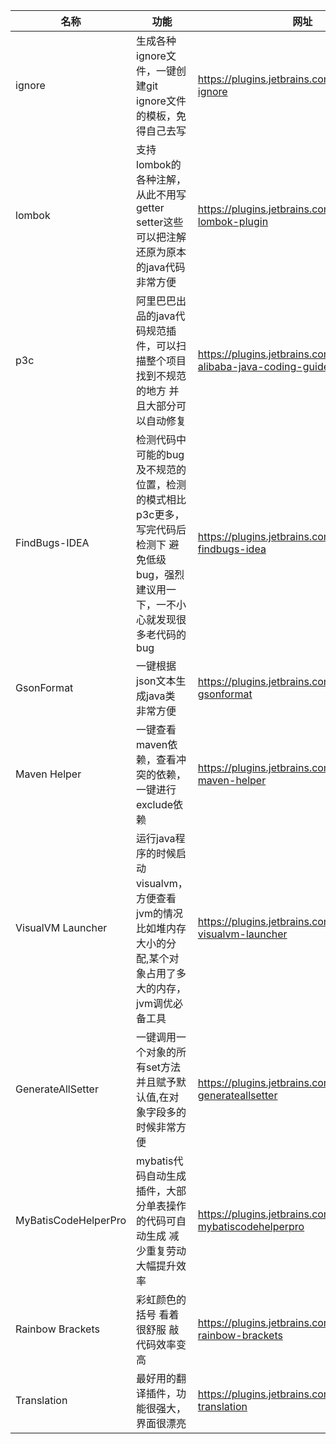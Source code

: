 
名称| 功能 | 网址
---|---|---
ignore|生成各种ignore文件，一键创建git ignore文件的模板，免得自己去写|https://plugins.jetbrains.com/plugin/7495--ignore
lombok|支持lombok的各种注解，从此不用写getter setter这些 可以把注解还原为原本的java代码 非常方便|https://plugins.jetbrains.com/plugin/6317-lombok-plugin
p3c|阿里巴巴出品的java代码规范插件，可以扫描整个项目 找到不规范的地方 并且大部分可以自动修复|https://plugins.jetbrains.com/plugin/10046-alibaba-java-coding-guidelines
FindBugs-IDEA|检测代码中可能的bug及不规范的位置，检测的模式相比p3c更多，写完代码后检测下 避免低级bug，强烈建议用一下，一不小心就发现很多老代码的bug|https://plugins.jetbrains.com/plugin/3847-findbugs-idea
 GsonFormat|一键根据json文本生成java类 非常方便|https://plugins.jetbrains.com/plugin/7654-gsonformat
 Maven Helper|一键查看maven依赖，查看冲突的依赖，一键进行exclude依赖|https://plugins.jetbrains.com/plugin/7179-maven-helper
VisualVM Launcher|运行java程序的时候启动visualvm，方便查看jvm的情况 比如堆内存大小的分配,某个对象占用了多大的内存，jvm调优必备工具|https://plugins.jetbrains.com/plugin/7115-visualvm-launcher
GenerateAllSetter|一键调用一个对象的所有set方法并且赋予默认值,在对象字段多的时候非常方便|https://plugins.jetbrains.com/plugin/9360-generateallsetter
MyBatisCodeHelperPro|mybatis代码自动生成插件，大部分单表操作的代码可自动生成 减少重复劳动 大幅提升效率|https://plugins.jetbrains.com/plugin/9837-mybatiscodehelperpro
 Rainbow Brackets|彩虹颜色的括号 看着很舒服 敲代码效率变高|https://plugins.jetbrains.com/plugin/10080-rainbow-brackets
  Translation|最好用的翻译插件，功能很强大，界面很漂亮|https://plugins.jetbrains.com/plugin/8579-translation